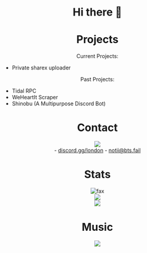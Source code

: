 <h1 align="center">
	Hi there  👋
</h1>
<h1 align="center">Projects</h1>
<p align="center">Current Projects: </p>

- Private sharex uploader

<p align="center">Past Projects: </p>

- Tidal RPC
- WeHeartIt Scraper
- Shinobu (A Multipurpose Discord Bot)
 

<h1 align="center">Contact</h1>
<p align="center"><img align="center" src="https://discord.c99.nl/widget/theme-4/822185000244871218.png">
<br>
- <a href="https://discord.gg/london">discord.gg/london</a>
- <a href="mailto:notii@bts.fail">notii@bts.fail</a>
</p>
<h1 align="center"> Stats</h1>

<p align="center"> <img src="https://komarev.com/ghpvc/?username=notii&color=blue" alt="fax" width="" height="">
<br>
<img src="https://github-readme-stats.vercel.app/api?username=notii&show_icons=true&theme=midnight-purple&hide_border=false&bg_color=0,2B303A,58A4B0&icon_color=FFFFFF&title_color=FFFFFF">
<br> 
<img src="https://github-readme-stats.vercel.app/api/wakatime?username=owo&theme=midnight-purple&hide_border=false&bg_color=0,2B303A,58A4B0&icon_color=FFFFFF&title_color=FFFFFF">
</p>
<h1 align="center"> Music </h1>
<p align="center"><img src="https://lastfm-recently-played.vercel.app/api?user=notii1"></p>
